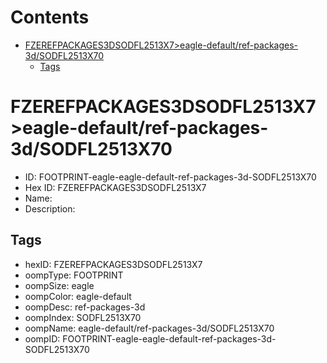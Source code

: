 



Contents
========

* [FZEREFPACKAGES3DSODFL2513X7>eagle-default/ref-packages-3d/SODFL2513X70](#fzerefpackages3dsodfl2513x7eagle-defaultref-packages-3dsodfl2513x70)
	* [Tags](#tags)

# FZEREFPACKAGES3DSODFL2513X7>eagle-default/ref-packages-3d/SODFL2513X70

- ID: FOOTPRINT-eagle-eagle-default-ref-packages-3d-SODFL2513X70
- Hex ID: FZEREFPACKAGES3DSODFL2513X7
- Name: 
- Description: 

## Tags

- hexID: FZEREFPACKAGES3DSODFL2513X7
- oompType: FOOTPRINT
- oompSize: eagle
- oompColor: eagle-default
- oompDesc: ref-packages-3d
- oompIndex: SODFL2513X70
- oompName: eagle-default/ref-packages-3d/SODFL2513X70
- oompID: FOOTPRINT-eagle-eagle-default-ref-packages-3d-SODFL2513X70
